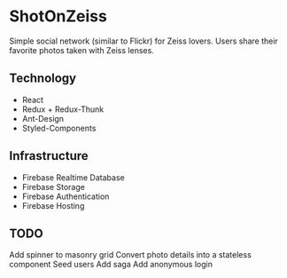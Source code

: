 # ShotOnZeiss

Simple social network (similar to Flickr) for Zeiss lovers. Users share their
favorite photos taken with Zeiss lenses.

Technology
----------
* React
* Redux + Redux-Thunk
* Ant-Design
* Styled-Components

Infrastructure
----------
* Firebase Realtime Database
* Firebase Storage
* Firebase Authentication
* Firebase Hosting

TODO
----
Add spinner to masonry grid
Convert photo details into a stateless component
Seed users
Add saga
Add anonymous login

